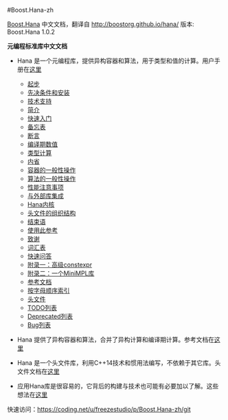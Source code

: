 #Boost.Hana-zh

[Boost.Hana](https://github.com/boostorg/hana) 中文文档，翻译自 <http://boostorg.github.io/hana/>
版本: Boost.Hana 1.0.2

**元编程标准库中文文档**

* Hana 是一个元编程库，提供异构容器和算法，用于类型和值的计算。用户手册在[这里](./hana-zh.md)

    * [起步](./hana-zh.md/#起步)
    * [先决条件和安装](./hana-zh.md/#先决条件和安装)
    * [技术支持](./hana-zh.md/#技术支持)
    * [简介](./hana-zh.md/#简介)
    * [快速入门](./hana-zh.md/#快速入门)
    * [备忘表](./hana-zh.md/#备忘表)
    * [断言](./hana-zh.md/#断言)
    * [编译期数值](./hana-zh.md/#编译期数值)
    * [类型计算](./hana-zh.md/#类型计算)
    * [内省](./hana-zh.md/#内省)
    * [容器的一般性操作](./hana-zh.md/#容器的一般性操作)
    * [算法的一般性操作](./hana-zh.md/#算法的一般性操作)
    * [性能注意事项](./hana-zh.md/#性能注意事项)
    * [与外部库集成](./hana-zh.md/#与外部库集成)
    * [Hana内核](./hana-zh.md/#hana内核)
    * [头文件的组织结构](./hana-zh.md/#头文件的组织结构)
    * [结束语](./hana-zh.md/#结束语)
    * [使用此参考](./hana-zh.md/#使用此参考)
    * [致谢](./hana-zh.md/#致谢)
    * [词汇表](./hana-zh.md/#词汇表)
    * [快速问答](./hana-zh.md/#快速问答)
    * [附录一：高级constexpr](./hana-zh.md/#附录一高级constexpr)
    * [附录二：一个MiniMPL库](./hana-zh.md/#附录二一个minimpl库)
    * [参考文档](./hana-reference-zh.md)
    * [按字母顺序索引](./hana-zh.md/#按字母顺序索引)
    * [头文件](./hana-header-zh.md)
    * [TODO列表](./hana-zh.md/#todo列表)
    * [Deprecated列表](./hana-zh.md/#deprecated列表)
    * [Bug列表](./hana-zh.md/#bug列表)

* Hana 提供了异构容器和算法，合并了异构计算和编译期计算。参考文档在[这里](./hana-reference-zh.md)

* Hana 是一个头文件库，利用C++14技术和惯用法编写，不依赖于其它库。头文件文档在[这里](./hana-header-zh.md)

* 应用Hana库是很容易的，它背后的构建与技术也可能有必要加以了解。这些想法在[这里](./hana-misc.md)

快速访问：<https://coding.net/u/freezestudio/p/Boost.Hana-zh/git>